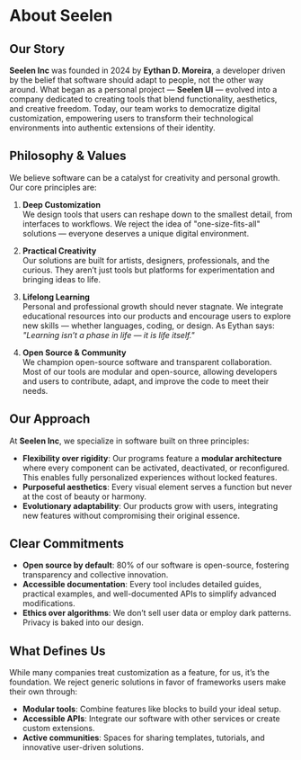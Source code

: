 # About Seelen

## Our Story

**Seelen Inc** was founded in 2024 by **Eythan D. Moreira**, a developer driven
by the belief that software should adapt to people, not the other way around.
What began as a personal project — **Seelen UI** — evolved into a company
dedicated to creating tools that blend functionality, aesthetics, and creative
freedom. Today, our team works to democratize digital customization, empowering
users to transform their technological environments into authentic extensions of
their identity.

## Philosophy & Values

We believe software can be a catalyst for creativity and personal growth. Our
core principles are:

1. **Deep Customization**\
   We design tools that users can reshape down to the smallest detail, from
   interfaces to workflows. We reject the idea of "one-size-fits-all" solutions
   — everyone deserves a unique digital environment.

2. **Practical Creativity**\
   Our solutions are built for artists, designers, professionals, and the
   curious. They aren’t just tools but platforms for experimentation and
   bringing ideas to life.

3. **Lifelong Learning**\
   Personal and professional growth should never stagnate. We integrate
   educational resources into our products and encourage users to explore new
   skills — whether languages, coding, or design. As Eythan says: _"Learning
   isn’t a phase in life — it is life itself."_

4. **Open Source & Community**\
   We champion open-source software and transparent collaboration. Most of our
   tools are modular and open-source, allowing developers and users to
   contribute, adapt, and improve the code to meet their needs.

## Our Approach

At **Seelen Inc**, we specialize in software built on three principles:

- **Flexibility over rigidity**: Our programs feature a **modular architecture**
  where every component can be activated, deactivated, or reconfigured. This
  enables fully personalized experiences without locked features.
- **Purposeful aesthetics**: Every visual element serves a function but never at
  the cost of beauty or harmony.
- **Evolutionary adaptability**: Our products grow with users, integrating new
  features without compromising their original essence.

## Clear Commitments

- **Open source by default**: 80% of our software is open-source, fostering
  transparency and collective innovation.
- **Accessible documentation**: Every tool includes detailed guides, practical
  examples, and well-documented APIs to simplify advanced modifications.
- **Ethics over algorithms**: We don’t sell user data or employ dark patterns.
  Privacy is baked into our design.

## What Defines Us

While many companies treat customization as a feature, for us, it’s the
foundation. We reject generic solutions in favor of frameworks users make their
own through:

- **Modular tools**: Combine features like blocks to build your ideal setup.
- **Accessible APIs**: Integrate our software with other services or create
  custom extensions.
- **Active communities**: Spaces for sharing templates, tutorials, and
  innovative user-driven solutions.
